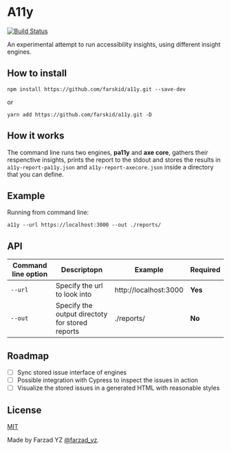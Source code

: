 # A11y

[![Build Status](https://travis-ci.com/farskid/a11y.svg?branch=master)](https://travis-ci.com/farskid/a11y)

An experimental attempt to run accessibility insights, using different insight
engines.

## How to install

```
npm install https://github.com/farskid/a11y.git --save-dev
```

or

```
yarn add https://github.com/farskid/a11y.git -D
```

## How it works

The command line runs two engines, **pa11y** and **axe core**, gathers their
respenctive insights, prints the report to the stdout and stores the results in
`a11y-report-pa11y.json` and `a11y-report-axecore.json` inside a directory that
you can define.

## Example

Running from command line:

```
a11y --url https://localhost:3000 --out ./reports/
```

## API

| Command line option | Descriptopn                                     | Example               | Required |
| ------------------- | ----------------------------------------------- | --------------------- | -------- |
| `--url`             | Specify the url to look into                    | http://localhost:3000 | **Yes**  |
| `--out`             | Specify the output directoty for stored reports | ./reports/            | **No**   |

## Roadmap

- [ ] Sync stored issue interface of engines
- [ ] Possible integration with Cypress to inspect the issues in action
- [ ] Visualize the stored issues in a generated HTML with reasonable styles

## License

[MIT](./LICENSE)

Made by Farzad YZ [@farzad_yz](https://twitter.com/farzad_yz).
